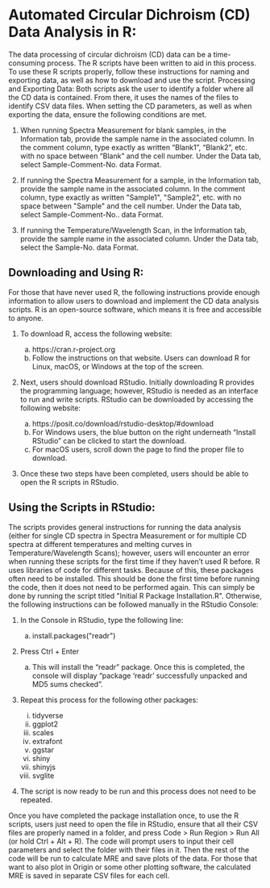 # Automated Circular Dichroism (CD) Data Analysis in R:

The data processing of circular dichroism (CD) data can be a time-consuming process. The R scripts have been written to aid in this process. To use these R scripts properly, follow these instructions for naming and exporting data, as well as how to download and use the script.
Processing and Exporting Data:
Both scripts ask the user to identify a folder where all the CD data is contained. From there, it uses the names of the files to identify CSV data files. When setting the CD parameters, as well as when exporting the data, ensure the following conditions are met.

1. When running Spectra Measurement for blank samples, in the Information tab, provide the sample name in the associated column. In the comment column, type exactly as written “Blank1”, “Blank2”, etc. with no space between “Blank” and the cell number. Under the Data tab, select Sample-Comment-No. data Format.
   
2. If running the Spectra Measurement for a sample, in the Information tab, provide the sample name in the associated column. In the comment column, type exactly as written "Sample1", "Sample2", etc. with no space between "Sample" and the cell number. Under the Data tab, select Sample-Comment-No.. data Format.
   
3. If running the Temperature/Wavelength Scan, in the Information tab, provide the sample name in the associated column. Under the Data tab, select the Sample-No. data Format.

## Downloading and Using R:

For those that have never used R, the following instructions provide enough information to allow users to download and implement the CD data analysis scripts. R is an open-source software, which means it is free and accessible to anyone.

1. To download R, access the following website:
      <ol type="a">
      <li>https://cran.r-project.org</li>
      <li>Follow the instructions on that website. Users can download R for Linux, macOS, or Windows at the top of the screen.</li>
      </ol>

2. Next, users should download RStudio. Initially downloading R provides the programming language; however, RStudio is needed as an interface to run and write scripts. RStudio can be downloaded by accessing the following website:

      <ol type="a">
      <li>https://posit.co/download/rstudio-desktop/#download</li>
      <li>For Windows users, the blue button on the right underneath “Install RStudio” can be clicked to start the download.</li>
      <li>For macOS users, scroll down the page to find the proper file to download.</li>
      </ol>

3. Once these two steps have been completed, users should be able to open the R scripts in RStudio.

## Using the Scripts in RStudio:

The scripts provides general instructions for running the data analysis (either for single CD spectra in Spectra Measurement or for multiple CD spectra at different temperatures and melting curves in Temperature/Wavelength Scans); however, users will encounter an error when running these scripts for the first time if they haven’t used R before. R uses libraries of code for different tasks. Because of this, these packages often need to be installed. This should be done the first time before running the code, then it does not need to be performed again. This can simply be done by running the script titled "Initial R Package Installation.R". Otherwise, the following instructions can be followed manually in the RStudio Console:

1.	In the Console in RStudio, type the following line:

      <ol type="a">
  	   <li>install.packages("readr")</li>
      </ol>
        
3.	Press Ctrl + Enter

      <ol type="a">
      <li>This will install the “readr” package. Once this is completed, the console will display “package ‘readr’ successfully unpacked and MD5 sums checked”.</li>
      </ol>
        
3.	Repeat this process for the following other packages:

      <ol type="i">
      <li>tidyverse</li>
      <li>ggplot2</li>
      <li>scales</li>
      <li>extrafont</li>
      <li>ggstar</li>
      <li>shiny</li>
      <li>shinyjs</li>
      <li>svglite</li>
      </ol>


4.	The script is now ready to be run and this process does not need to be repeated.

Once you have completed the package installation once, to use the R scripts, users just need to open the file in RStudio, ensure that all their CSV files are properly named in a folder, and press Code > Run Region > Run All (or hold Ctrl + Alt + R). The code will prompt users to input their cell parameters and select the folder with their files in it. Then the rest of the code will be run to calculate MRE and save plots of the data. For those that want to also plot in Origin or some other plotting software, the calculated MRE is saved in separate CSV files for each cell.
